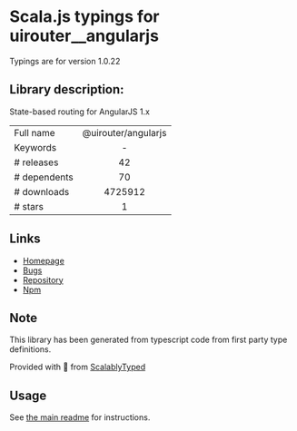 
# Scala.js typings for uirouter__angularjs

Typings are for version 1.0.22

## Library description:
State-based routing for AngularJS 1.x

|                    |                 |
| ------------------ | :-------------: |
| Full name          | @uirouter/angularjs |
| Keywords           | - |
| # releases         | 42 |
| # dependents       | 70 |
| # downloads        | 4725912 |
| # stars            | 1 |

## Links
- [Homepage](https://ui-router.github.io)
- [Bugs](https://github.com/angular-ui/ui-router/issues)
- [Repository](https://github.com/angular-ui/ui-router)
- [Npm](https://www.npmjs.com/package/%40uirouter%2Fangularjs)
    


## Note
This library has been generated from typescript code from first party type definitions.

Provided with :purple_heart: from [ScalablyTyped](https://github.com/oyvindberg/ScalablyTyped)

## Usage
See [the main readme](../../readme.md) for instructions.


